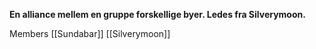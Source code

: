 **En alliance mellem en gruppe forskellige byer. Ledes fra Silverymoon.**

Members
[[Sundabar]]
[[Silverymoon]]
